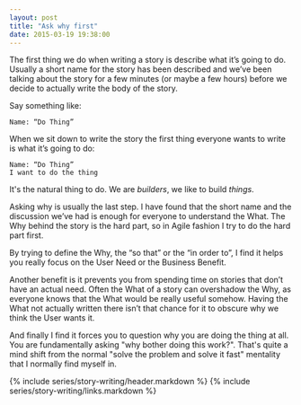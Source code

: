 ```yaml
---
layout: post
title: "Ask why first"
date: 2015-03-19 19:38:00
---
```


The first thing we do when writing a story is describe what it’s going to do.
Usually a short name for the story has been described and we’ve been talking
about the story for a few minutes (or maybe a few hours) before we decide to
actually write the body of the story.

Say something like:

    Name: “Do Thing”

When we sit down to write the story the first thing everyone wants to write is
what it’s going to do:

    Name: “Do Thing”
    I want to do the thing

It's the natural thing to do. We are *builders*, we like to build *things*.

Asking why is usually the last step. I have found that the short name and the
discussion we’ve had is enough for everyone to understand the What. The Why
behind the story is the hard part, so in Agile fashion I try to do the hard
part first.

By trying to define the Why, the “so that” or the “in order to”, I find it helps
you really focus on the User Need or the Business Benefit.

Another benefit is it prevents you from spending time on stories that don’t have
an actual need. Often the What of a story can overshadow the Why, as everyone
knows that the What would be really useful somehow. Having the What not actually
written there isn’t that chance for it to obscure why we think the User wants
it.

And finally I find it forces you to question why you are doing the thing at all.
You are fundamentally asking "why bother doing this work?". That's quite a mind
shift from the normal "solve the problem and solve it fast" mentality that I
normally find myself in.

{% include series/story-writing/header.markdown %}
{% include series/story-writing/links.markdown %}
